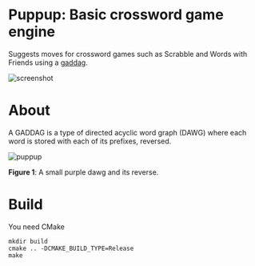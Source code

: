 # Puppup: Basic crossword game engine

Suggests moves for crossword games such as Scrabble and Words with Friends using a [gaddag](https://en.wikipedia.org/wiki/GADDAG).

![screenshot](https://pics.dllu.net/file/dllu-sc/c3f100da1a.png)

# About

A GADDAG is a type of directed acyclic word graph (DAWG) where each word is stored with each of its prefixes, reversed.

![puppup](https://daniel.lawrence.lu/puppy/puppup.png)

**Figure 1**: A small purple dawg and its reverse.

# Build

You need CMake

```
mkdir build
cmake .. -DCMAKE_BUILD_TYPE=Release
make
```
